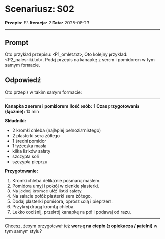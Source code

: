 ﻿# Scenariusz: S02
**Przepis:** F3
**Iteracja:** 2
**Data:** 2025-08-23

---

## Prompt
Oto przykład przepisu: <P1_omlet.txt>, Oto kolejny przykład: <P2_nalesniki.txt>. Podaj przepis na kanapkę z serem i pomidorem w tym samym formacie.


## Odpowiedź
Oto przepis w takim samym formacie:

---

**Kanapka z serem i pomidorem**
**Ilość osób:** 1
**Czas przygotowania (łącznie):** 10 min

**Składniki:**

* 2 kromki chleba (najlepiej pełnoziarnistego)
* 2 plasterki sera żółtego
* 1 średni pomidor
* 1 łyżeczka masła
* kilka listków sałaty
* szczypta soli
* szczypta pieprzu

**Przygotowanie:**

1. Kromki chleba delikatnie posmaruj masłem.
2. Pomidora umyj i pokrój w cienkie plasterki.
3. Na jednej kromce ułóż listki sałaty.
4. Na sałacie połóż plasterki sera żółtego.
5. Dodaj plasterki pomidora, oprósz solą i pieprzem.
6. Przykryj drugą kromką chleba.
7. Lekko dociśnij, przekrój kanapkę na pół i podawaj od razu.

---

Chcesz, żebym przygotował też **wersję na ciepło (z opiekacza / patelni)** w tym samym stylu?
